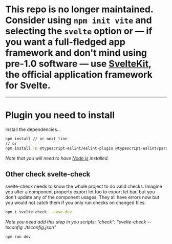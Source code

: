 # This repo is no longer maintained. Consider using `npm init vite` and selecting the `svelte` option or — if you want a full-fledged app framework and don't mind using pre-1.0 software — use [SvelteKit](https://kit.svelte.dev), the official application framework for Svelte.

---

# Plugin you need to install
Install the dependencies...
```bash
npm install // or next line
// or 
npm install -D @typescript-eslint/eslint-plugin @typescript-eslint/parser eslint eslint-config-prettier eslint-plugin-svelte3 prettier prettier-plugin-svelte

```

_Note that you will need to have [Node.js](https://nodejs.org) installed._

## Other check svelte-check
svelte-check needs to know the whole project to do valid checks. Imagine you alter a component property export let foo to export let bar, but you don't update any of the component usages. They all have errors now but you would not catch them if you only run checks on changed files.
```bash
npm i svelte-check --save-dev
```

_Note you need add this step in you scripts: "check": "svelte-check --tsconfig ./tsconfig.json"_

```bash
npm run dev
```
